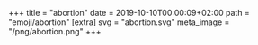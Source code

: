 +++
title = "abortion"
date = 2019-10-10T00:00:09+02:00
path = "emoji/abortion"
[extra]
svg = "abortion.svg"
meta_image = "/png/abortion.png"
+++
